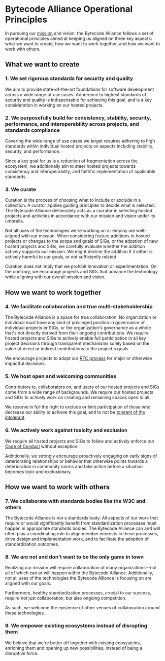 # Bytecode Alliance Operational Principles

In pursuing our [mission](./mission.md) and vision, the Bytecode Alliance follows a set of operational principles aimed at keeping us aligned on three key aspects: what we want to create, how we want to work together, and how we want to work with others.

## What we want to create

### 1. We set rigorous standards for security and quality

We aim to provide state-of-the-art foundations for software development across a wide range of use cases. Adherence to highest standards of security and quality is indispensable for achieving this goal, and is a key consideration in working on our hosted projects.

### 2. We purposefully build for consistency, stability, security, performance, and interoperability across projects, and standards compliance

Covering the wide range of use cases we target requires adhering to high standards within individual hosted projects on aspects including stability, security, and performance.

Since a key goal for us is a reduction of fragmentation across the ecosystem, we additionally aim to steer hosted projects towards consistency and interoperability, and faithful implementation of applicable standards.

### 3. We curate

Curation is the process of choosing what to include or exclude in a collection. A curator applies guiding principles to decide what is selected. The Bytecode Alliance deliberately acts as a currator in selecting hosted projects and activities in accordance with our mission and vision under its umbrella.

Not all uses of the technologies we're working on or employ are well-aligned with our mission. When considering feature additions to hosted projects or changes to the scope and goals of SIGs, or the adoption of new hosted projects and SIGs, we carefully evaluate whether the addition actively supports our mission. We might decline the addition if it either is actively harmful to our goals, or not sufficiently related.

Curation does not imply that we prohibit innovation or experimentation. On the contrary, we encourage projects and SIGs that advance the technology while aligning with our overall mission and vision.

## How we want to work together

### 4. We facilitate collaboration and true multi-stakeholdership

The Bytecode Alliance is a space for true collaboration. No organization or individual must have any kind of privileged position in governance of individual projects or SIGs, or the organization's governance as a whole that's not directly derived from their ongoing contributions. We require hosted projects and SIGs to actively enable full participation in all key project decisions through transparent mechanisms solely based on the value of direct or indirect contributions to the project's goals.

We encourage projects to adopt our [RFC process](https://github.com/bytecodealliance/rfcs/) for major or otherwise impactful decisions.

### 5. We host open and welcoming communities

Contributors to, collaborators on, and users of our hosted projects and SIGs come from a wide range of backgrounds. We require our hosted projects and SIGs to actively work on creating and remaining spaces open to all.

We reserve in full the right to exclude or limit participation of those who decrease our ability to achieve this goal, and to not be [tolerant of the intolerant](https://en.wikipedia.org/wiki/Paradox_of_tolerance).

### 6. We actively work against toxicity and exclusion

We require all hosted projects and SIGs to follow and actively enforce our [Code of Conduct](./CODE_OF_CONDUCT.md) without exception.

Additionally, we strongly encourage proactively engaging on early signs of deteriorating relationships or behavior that otherwise points towards a deterioration in community norms and take action before a situation becomes toxic and exclusionary.

## How we want to work with others

### 7. We collaborate with standards bodies like the W3C and others

The Bytecode Alliance is not a standards body. All aspects of our work that require or would significantly benefit from standardization processes must happen in appropriate standards bodies. The Bytecode Alliance can and will often play a coordinating role to align member interests in these processes, drive design and implementation work, and to facilitate the adoption of standardization outcomes.

### 8. We are not and don't want to be the only game in town

Realizing our mission will require collaboration of many organizations—not all of which can or will happen within the Bytecode Alliance. Additionally, not all uses of the technologies the Bytecode Alliance is focusing on are aligned with our goals.

Furthermore, healthy standardization processes, crucial to our success, require not just collaboration, but also ongoing competition.

As such, we welcome the existence of other venues of collaboration around these technologies.

### 9. We empower existing ecosystems instead of disrupting them

We believe that we're better off together with existing ecosystems, enriching them and opening up new possibilities, instead of being a disruptive force.
